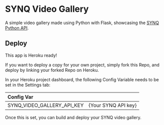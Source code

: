 # SYNQ Video Gallery

A simple video gallery made using Python with Flask, showcasing the [SYNQ Python API](https://github.com/SYNQfm/SYNQ-Python).

## Deploy

This app is Heroku ready!

If you want to deploy a copy for your own project, simply fork this Repo, and deploy by linking your forked Repo on Heroku.

In your Heroku project dashboard, the following Config Variable needs to be set in the Settings tab:

| Config Var                  |                     |
|:--------------------------- | ------------------- |
| SYNQ_VIDEO_GALLERY_API_KEY  | {Your SYNQ API key} |

Once this is set, you can build and deploy your SYNQ video gallery.
